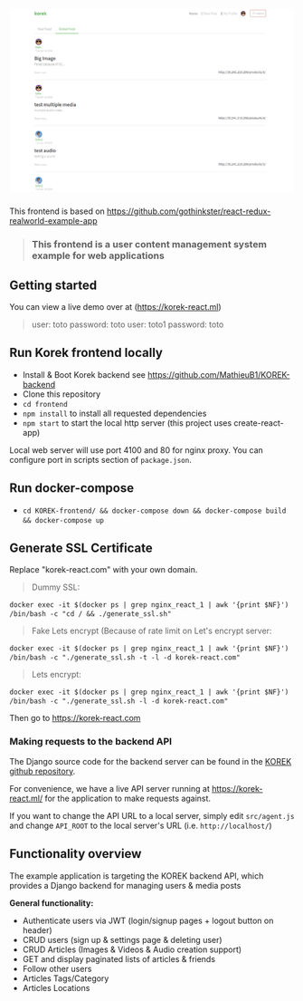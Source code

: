 # ![React + Redux + Korek Api](project-logo.png)

This frontend is based on https://github.com/gothinkster/react-redux-realworld-example-app

> ### This frontend is a user content management system example for web applications

## Getting started

You can view a live demo over at (https://korek-react.ml)

> user: toto password: toto
> user: toto1 password: toto

## Run Korek frontend locally

- Install & Boot Korek backend see https://github.com/MathieuB1/KOREK-backend
- Clone this repository
- `cd frontend`
- `npm install` to install all requested dependencies
- `npm start` to start the local http server (this project uses create-react-app)

Local web server will use port 4100 and 80 for nginx proxy. You can configure port in scripts section of `package.json`.
 
## Run docker-compose

- `cd KOREK-frontend/ && docker-compose down && docker-compose build && docker-compose up`

## Generate SSL Certificate

Replace "korek-react.com" with your own domain.

> Dummy SSL:
```
docker exec -it $(docker ps | grep nginx_react_1 | awk '{print $NF}') /bin/bash -c "cd / && ./generate_ssl.sh"
```
> Fake Lets encrypt (Because of rate limit on Let's encrypt server:
```
docker exec -it $(docker ps | grep nginx_react_1 | awk '{print $NF}') /bin/bash -c "./generate_ssl.sh -t -l -d korek-react.com"
```
> Lets encrypt:
```
docker exec -it $(docker ps | grep nginx_react_1 | awk '{print $NF}') /bin/bash -c "./generate_ssl.sh -l -d korek-react.com"
```

Then go to https://korek-react.com

### Making requests to the backend API

The Django source code for the backend server can be found in the [KOREK github repository](https://github.com/MathieuB1/KOREK).

For convenience, we have a live API server running at https://korek-react.ml/ for the application to make requests against.

If you want to change the API URL to a local server, simply edit `src/agent.js` and change `API_ROOT` to the local server's URL (i.e. `http://localhost/`)


## Functionality overview

The example application is targeting the KOREK backend API, which provides a Django backend for managing users & media posts

**General functionality:**

- Authenticate users via JWT (login/signup pages + logout button on header)
- CRUD users (sign up & settings page & deleting user)
- CRUD Articles (Images & Videos & Audio creation support)
- GET and display paginated lists of articles & friends
- Follow other users
- Articles Tags/Category
- Articles Locations